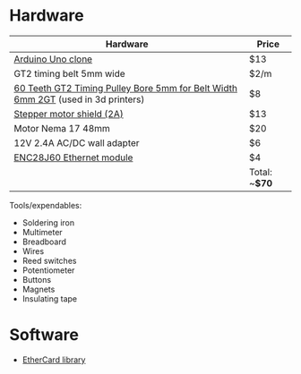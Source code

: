 # Hardware

| Hardware  | Price |
|---|---|
| [Arduino Uno clone](https://arduino-ua.com/)  | $13 |
| GT2 timing belt 5mm wide  | $2/m  |
| [60 Teeth GT2 Timing Pulley Bore 5mm for Belt Width 6mm 2GT](http://www.ebay.com/itm/-/221982116783?roken=cUgayN&soutkn=AhXjZf) (used in 3d printers)  | $8  |
| [Stepper motor shield (2A)](https://arduino-ua.com/prod279-Draiver_dvyh_motorov_2A)  | $13  |
| Motor Nema 17 48mm | $20 |
| 12V 2.4A AC/DC wall adapter | $6 |
| [ENC28J60 Ethernet module](https://arduino-ua.com/prod404-ENC28J60_Ethernet_modyl_mini) | $4 |
||Total: ~**$70**|

Tools/expendables:
* Soldering iron
* Multimeter
* Breadboard
* Wires
* Reed switches
* Potentiometer
* Buttons
* Magnets
* Insulating tape


# Software

* [EtherCard library](https://github.com/jcw/ethercard)
